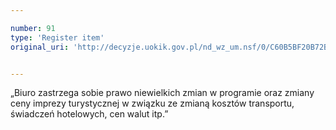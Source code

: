 ```yaml
---

number: 91
type: 'Register item'
original_uri: 'http://decyzje.uokik.gov.pl/nd_wz_um.nsf/0/C60B5BF20B72B605C12572DD00329407?OpenDocument'


---
```


„Biuro zastrzega sobie prawo niewielkich zmian w programie oraz zmiany ceny imprezy turystycznej w związku ze zmianą kosztów transportu, świadczeń hotelowych, cen walut itp.”
